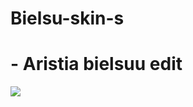# Bielsu-skin-s

# - Aristia bielsuu edit
![](https://media.discordapp.net/attachments/848912199287308371/915037510403489853/screenshot036.jpg?width=1202&height=676)
